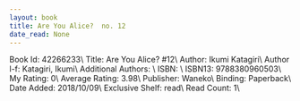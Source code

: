 ```yaml
---
layout: book
title: Are You Alice?  no. 12
date_read: None
---
```


Book Id: 42266233\ 
Title: Are You Alice? #12\ 
Author: Ikumi Katagiri\ 
Author l-f: Katagiri, Ikumi\ 
Additional Authors: \ 
ISBN: \ 
ISBN13: 9788380960503\ 
My Rating: 0\ 
Average Rating: 3.98\ 
Publisher: Waneko\ 
Binding: Paperback\ 
Date Added: 2018/10/09\ 
Exclusive Shelf: read\ 
Read Count: 1\ 

